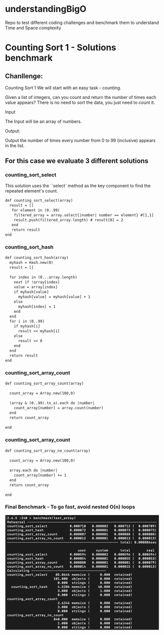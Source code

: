 # understandingBigO

Repo to test different coding challenges and benchmark them to understand Time and Space complexity

# Counting Sort 1 - Solutions benchmark

## Chanllenge:

Counting Sort 1
We will start with an easy task - counting.

Given a list of integers, can you count and return the number of times each value appears?
There is no need to sort the data, you just need to count it.

Input

The Input will be an array of numbers.

Output:

Output the number of times every number from 0 to 99 (inclusive) appears in the list.

## For this case we evaluate 3 different solutions

### counting_sort_select

This solution uses the ``select` method as the key component to find the repeated element's count.

```
def counting_sort_select(array)
  result = []
   for element in (0..99)
    filtered_array = array.select{|number| number == element} #[1,1]
    result.push(filtered_array.length) # result[0] = 2
   end
   return result
end
```

### counting_sort_hash

```
def counting_sort_hash(array)
  myhash = Hash.new(0)
  result = []

  for index in (0...array.length)
    next if !array[index]
    value = array[index]
    if myhash[value]
      myhash[value] = myhash[value] + 1
    else
      myhash[index] = 1
    end
  end
  for i in (0..99)
    if myhash[i]
      result << myhash[i]
    else
      result << 0
    end
  end
  return result
end
```

### counting_sort_array_count

```
def counting_sort_array_count(array)

  count_array = Array.new(100,0)

  (array & (0..99).to_a).each do |number|
    count_array[number] = array.count(number)
  end
  return count_array

end
```

### counting_sort_array_count

```
def counting_sort_array_no_count(array)

  count_array = Array.new(100,0)

  array.each do |number|
    count_array[number] += 1
  end
  return count_array

end
```

### Final Benchmark - To go fast, avoid nested O(n) loops

![](./counting_sort_1/counting_sort_1.png)
